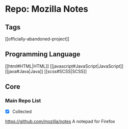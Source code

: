 # Repo: Mozilla Notes

## Tags
[[officially-abandoned-project]]
## Programming Language
[[html#HTML|HTML]] [[javascript#JavaScript|JavaScript]] [[java#Java|Java]] [[scss#SCSS|SCSS]] 
## Core

### Main Repo List

- [X] Collected

https://github.com/mozilla/notes
A notepad for Firefox 
